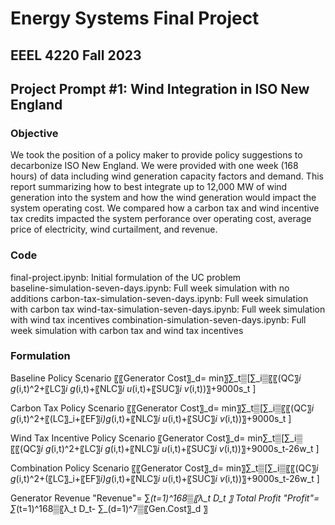 # Energy Systems Final Project
## EEEL 4220 Fall 2023 
## Project Prompt \#1: Wind Integration in ISO New England

### Objective
We took the position of a policy maker to provide policy suggestions to decarbonize ISO New England. We were provided with one week (168 hours) of data including wind generation capacity factors and demand. This report summarizing how to best integrate up to 12,000 MW of wind generation into the system and how the wind generation would impact the system operating cost. We compared how a carbon tax and wind incentive tax credits impacted the system perforance over operating cost, average price of electricity, wind curtailment, and revenue. 

### Code
final-project.ipynb: Initial formulation of the UC problem   
baseline-simulation-seven-days.ipynb: Full week simulation with no additions
carbon-tax-simulation-seven-days.ipynb: Full week simulation with carbon tax
wind-tax-simulation-seven-days.ipynb: Full week simulation with wind tax incentives
combination-simulation-seven-days.ipynb: Full week simulation with carbon tax and wind tax incentives

### Formulation 

Baseline Policy Scenario
〖〖Generator Cost〗_d= min〗⁡∑_t▒[∑_i▒〖〖(QC〗_i g_(i,t)^2+〖LC〗_i g_(i,t)+〖NLC〗_i u_(i,t)+〖SUC〗_i v_(i,t))〗+9000s_t ] 

Carbon Tax Policy Scenario
〖〖Generator Cost〗_d= min〗⁡∑_t▒[∑_i▒〖〖(QC〗_i g_(i,t)^2+〖(LC〗_i+〖EF〗_i)g_(i,t)+〖NLC〗_i u_(i,t)+〖SUC〗_i v_(i,t))〗+9000s_t ] 

Wind Tax Incentive Policy Scenario
〖Generator Cost〗_d=  min⁡∑_t▒[∑_i▒〖〖(QC〗_i g_(i,t)^2+〖LC〗_i g_(i,t)+〖NLC〗_i u_(i,t)+〖SUC〗_i v_(i,t))〗+9000s_t-26w_t ] 

Combination Policy Scenario
〖〖Generator Cost〗_d= min〗⁡∑_t▒[∑_i▒〖〖(QC〗_i g_(i,t)^2+(〖LC〗_i+〖EF〗_i)g_(i,t)+〖NLC〗_i u_(i,t)+〖SUC〗_i v_(i,t))〗+9000s_t-26w_t ] 

Generator Revenue
"Revenue"= ∑_(t=1)^168▒〖λ_t D_t 〗
Total Profit
"Profit"= ∑_(t=1)^168▒〖λ_t D_t- ∑_(d=1)^7▒〖Gen.Cost〗_d 〗

